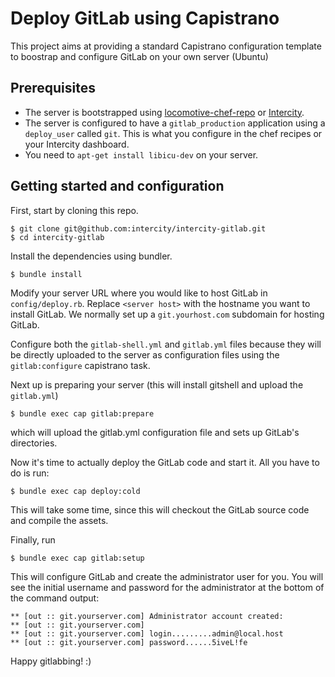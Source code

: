 Deploy GitLab using Capistrano
==============================

This project aims at providing a standard Capistrano configuration template to boostrap and configure GitLab on your own server (Ubuntu)

## Prerequisites

* The server is bootstrapped using [locomotive-chef-repo](https://github.com/firmhouse/locomotive-chef-repo) or [Intercity](http://intercityup.com).
* The server is configured to have a `gitlab_production` application using a `deploy_user` called `git`. This is what you configure in the chef recipes or your Intercity dashboard.
* You need to `apt-get install libicu-dev` on your server.

## Getting started and configuration

First, start by cloning this repo.

```
$ git clone git@github.com:intercity/intercity-gitlab.git
$ cd intercity-gitlab
```

Install the dependencies using bundler.

```
$ bundle install
```

Modify your server URL where you would like to host GitLab in `config/deploy.rb`. Replace `<server host>` with the hostname you want to install GitLab. We normally set up a `git.yourhost.com` subdomain for hosting GitLab.

Configure both the `gitlab-shell.yml` and `gitlab.yml` files because they will be directly uploaded to the server as configuration files using the `gitlab:configure` capistrano task.

Next up is preparing your server (this will install gitshell and upload the `gitlab.yml`)

```
$ bundle exec cap gitlab:prepare
```

which will upload the gitlab.yml configuration file and sets up GitLab's directories.

Now it's time to actually deploy the GitLab code and start it. All you have to do is run:

```
$ bundle exec cap deploy:cold
```

This will take some time, since this will checkout the GitLab source code and compile the assets.

Finally, run

```
$ bundle exec cap gitlab:setup
```

This will configure GitLab and create the administrator user for you. You will see the initial username and password for the administrator at the bottom of the command output:

```
** [out :: git.yourserver.com] Administrator account created:
** [out :: git.yourserver.com]
** [out :: git.yourserver.com] login.........admin@local.host
** [out :: git.yourserver.com] password......5iveL!fe
```

Happy gitlabbing! :)